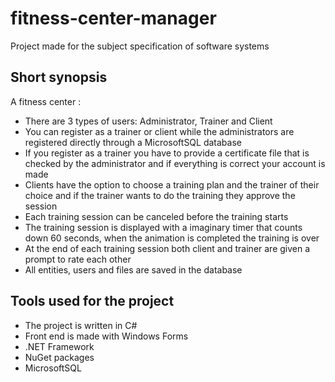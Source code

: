 # fitness-center-manager
Project made for the subject specification of software systems

## Short synopsis

A fitness center :
- There are 3 types of users: Administrator, Trainer and Client
- You can register as a trainer or client while the administrators are registered directly through a MicrosoftSQL database
- If you register as a trainer you have to provide a certificate file that is checked by the administrator and if everything is correct your account is made
- Clients have the option to choose a training plan and the trainer of their choice and if the trainer wants to do the training they approve the session
- Each training session can be canceled before the training starts
- The training session is displayed with a imaginary timer that counts down 60 seconds, when the animation is completed the training is over
- At the end of each training session both client and trainer are given a prompt to rate each other
- All entities, users and files are saved in the database

## Tools used for the project
- The project is written in C#
- Front end is made with Windows Forms
- .NET Framework
- NuGet packages
- MicrosoftSQL
